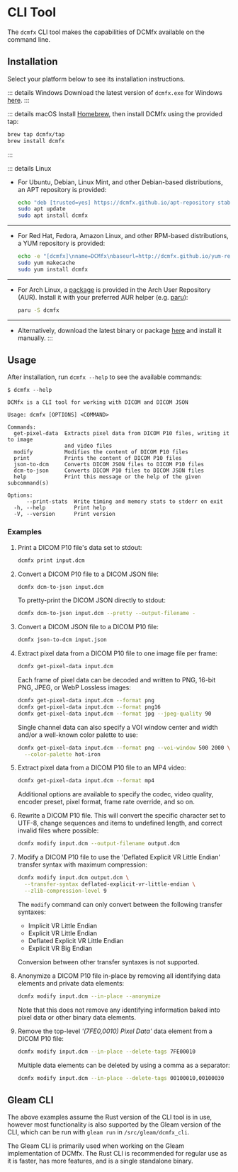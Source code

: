 # CLI Tool

The `dcmfx` CLI tool makes the capabilities of DCMfx available on the command
line.

## Installation

Select your platform below to see its installation instructions.

::: details Windows
Download the latest version of `dcmfx.exe` for Windows [here](https://github.com/dcmfx/dcmfx/releases/latest).
:::

::: details macOS
Install [Homebrew](https://brew.sh), then install DCMfx using the provided tap:

```sh
brew tap dcmfx/tap
brew install dcmfx
```
:::

::: details Linux
- For Ubuntu, Debian, Linux Mint, and other Debian-based distributions, an APT
  repository is provided:

  ```sh
  echo "deb [trusted=yes] https://dcmfx.github.io/apt-repository stable main" | sudo tee /etc/apt/sources.list.d/dcmfx.list
  sudo apt update
  sudo apt install dcmfx
  ```

---

- For Red Hat, Fedora, Amazon Linux, and other RPM-based distributions, a YUM
  repository is provided:

  ```sh
  echo -e "[dcmfx]\nname=DCMfx\nbaseurl=http://dcmfx.github.io/yum-repository\nenabled=1\ngpgcheck=0" | sudo tee /etc/yum.repos.d/dcmfx.repo
  sudo yum makecache
  sudo yum install dcmfx
  ```

---

- For Arch Linux, a [package](https://aur.archlinux.org/packages/dcmfx) is
  provided in the Arch User Repository (AUR). Install it with your preferred
  AUR helper (e.g. [paru](https://github.com/Morganamilo/paru)):

  ```sh
  paru -S dcmfx
  ```

---

- Alternatively, download the latest binary or package
[here](https://github.com/dcmfx/dcmfx/releases/latest) and install it manually.
:::

## Usage

After installation, run `dcmfx --help` to see the available commands:

```
$ dcmfx --help

DCMfx is a CLI tool for working with DICOM and DICOM JSON

Usage: dcmfx [OPTIONS] <COMMAND>

Commands:
  get-pixel-data  Extracts pixel data from DICOM P10 files, writing it to image
                  and video files
  modify          Modifies the content of DICOM P10 files
  print           Prints the content of DICOM P10 files
  json-to-dcm     Converts DICOM JSON files to DICOM P10 files
  dcm-to-json     Converts DICOM P10 files to DICOM JSON files
  help            Print this message or the help of the given subcommand(s)

Options:
      --print-stats  Write timing and memory stats to stderr on exit
  -h, --help         Print help
  -V, --version      Print version
```

### Examples

1. Print a DICOM P10 file's data set to stdout:

   ```sh
   dcmfx print input.dcm
   ```

2. Convert a DICOM P10 file to a DICOM JSON file:

   ```sh
   dcmfx dcm-to-json input.dcm
   ```

   To pretty-print the DICOM JSON directly to stdout:

   ```sh
   dcmfx dcm-to-json input.dcm --pretty --output-filename -
   ```

3. Convert a DICOM JSON file to a DICOM P10 file:

   ```sh
   dcmfx json-to-dcm input.json
   ```

4. Extract pixel data from a DICOM P10 file to one image file per frame:

   ```sh
   dcmfx get-pixel-data input.dcm
   ```

   Each frame of pixel data can be decoded and written to PNG, 16-bit PNG, JPEG,
   or WebP Lossless images:

   ```sh
   dcmfx get-pixel-data input.dcm --format png
   dcmfx get-pixel-data input.dcm --format png16
   dcmfx get-pixel-data input.dcm --format jpg --jpeg-quality 90
   ```

   Single channel data can also specify a VOI window center and width and/or a
   well-known color palette to use:

   ```sh
   dcmfx get-pixel-data input.dcm --format png --voi-window 500 2000 \
     --color-palette hot-iron
   ```

5. Extract pixel data from a DICOM P10 file to an MP4 video:

   ```sh
   dcmfx get-pixel-data input.dcm --format mp4
   ```

   Additional options are available to specify the codec, video quality, encoder
   preset, pixel format, frame rate override, and so on.

6. Rewrite a DICOM P10 file. This will convert the specific character set to
   UTF-8, change sequences and items to undefined length, and correct invalid
   files where possible:

   ```sh
   dcmfx modify input.dcm --output-filename output.dcm
   ```

7. Modify a DICOM P10 file to use the 'Deflated Explicit VR Little Endian'
   transfer syntax with maximum compression:

   ```sh
   dcmfx modify input.dcm output.dcm \
     --transfer-syntax deflated-explicit-vr-little-endian \
     --zlib-compression-level 9
   ```

   The `modify` command can only convert between the following transfer
   syntaxes:

   - Implicit VR Little Endian
   - Explicit VR Little Endian
   - Deflated Explicit VR Little Endian
   - Explicit VR Big Endian

   Conversion between other transfer syntaxes is not supported.

8. Anonymize a DICOM P10 file in-place by removing all identifying data
   elements and private data elements:

   ```sh
   dcmfx modify input.dcm --in-place --anonymize
   ```

   Note that this does not remove any identifying information baked into pixel
   data or other binary data elements.

9. Remove the top-level *'(7FE0,0010) Pixel Data'* data element from a DICOM P10
   file:

   ```sh
   dcmfx modify input.dcm --in-place --delete-tags 7FE00010
   ```

   Multiple data elements can be deleted by using a comma as a separator:

   ```sh
   dcmfx modify input.dcm --in-place --delete-tags 00100010,00100030
   ```

## Gleam CLI

The above examples assume the Rust version of the CLI tool is in use, however
most functionality is also supported by the Gleam version of the CLI, which can be
run with `gleam run` in `/src/gleam/dcmfx_cli`.

The Gleam CLI is primarily used when working on the Gleam implementation of
DCMfx. The Rust CLI is recommended for regular use as it is faster, has more
features, and is a single standalone binary.
